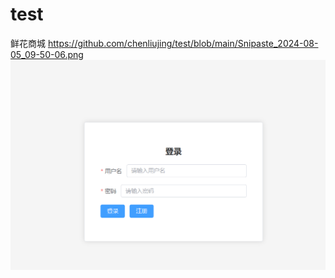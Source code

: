 # test
鲜花商城
https://github.com/chenliujing/test/blob/main/Snipaste_2024-08-05_09-50-06.png
![image](https://github.com/chenliujing/test/blob/main/Snipaste_2024-08-05_09-50-06.png)
